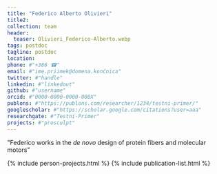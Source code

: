 ```yaml
---
title: "Federico Alberto Olivieri"
title2: 
collection: team
header:
  teaser: Olivieri_Federico-Alberto.webp 
tags: postdoc
tagline: postdoc
location: 
phone: #"+386 ☎"
email: #"ime.priimek@domena.končnica"
twitter: #"handle"
linkedin: #"linkedout"
github: #"username"
orcid: #"0000-0000-0000-000X"
publons: #"https://publons.com/researcher/1234/testni-primer/"
googlescholar: #"https://scholar.google.com/citations?user=aaa"
researchgate: #"Testni-Primer"
projects: #"prosculpt"
---
```


"Federico works in the _de novo_ design of protein fibers and molecular motors"

{% include person-projects.html %}
{% include publication-list.html %}
